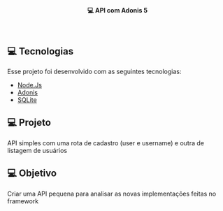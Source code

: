 <h4 align="center">
  💻 API com Adonis 5
</h4>

<br>

## 💻 Tecnologias

Esse projeto foi desenvolvido com as seguintes tecnologias:

- [Node.Js](https://nodejs.org/en/)
- [Adonis](https://adonisjs.com/)
- [SQLite](https://www.sqlite.org/index.html)

## 💻 Projeto

API simples com uma rota de cadastro (user e username) e outra de listagem de usuários

## 💻 Objetivo

Criar uma API pequena para analisar as novas implementações feitas no framework